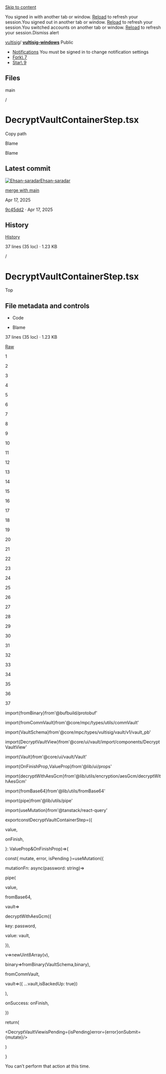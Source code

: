 [Skip to content](https://github.com/vultisig/vultisig-windows/blob/main/core/ui/vault/import/components/DecryptVaultContainerStep.tsx#start-of-content)

You signed in with another tab or window. [Reload](https://github.com/vultisig/vultisig-windows/blob/main/core/ui/vault/import/components/DecryptVaultContainerStep.tsx) to refresh your session.You signed out in another tab or window. [Reload](https://github.com/vultisig/vultisig-windows/blob/main/core/ui/vault/import/components/DecryptVaultContainerStep.tsx) to refresh your session.You switched accounts on another tab or window. [Reload](https://github.com/vultisig/vultisig-windows/blob/main/core/ui/vault/import/components/DecryptVaultContainerStep.tsx) to refresh your session.Dismiss alert

[vultisig](https://github.com/vultisig)/ **[vultisig-windows](https://github.com/vultisig/vultisig-windows)** Public

- [Notifications](https://github.com/login?return_to=%2Fvultisig%2Fvultisig-windows) You must be signed in to change notification settings
- [Fork\\
7](https://github.com/login?return_to=%2Fvultisig%2Fvultisig-windows)
- [Star\\
9](https://github.com/login?return_to=%2Fvultisig%2Fvultisig-windows)


## Files

main

/

# DecryptVaultContainerStep.tsx

Copy path

Blame

Blame

## Latest commit

[![Ehsan-saradar](https://avatars.githubusercontent.com/u/7792430?v=4&size=40)](https://github.com/Ehsan-saradar)[Ehsan-saradar](https://github.com/vultisig/vultisig-windows/commits?author=Ehsan-saradar)

[merge with main](https://github.com/vultisig/vultisig-windows/commit/9c45dd215fd2859d4847a2e15a7c654b767048c1)

Apr 17, 2025

[9c45dd2](https://github.com/vultisig/vultisig-windows/commit/9c45dd215fd2859d4847a2e15a7c654b767048c1) · Apr 17, 2025

## History

[History](https://github.com/vultisig/vultisig-windows/commits/main/core/ui/vault/import/components/DecryptVaultContainerStep.tsx)

37 lines (35 loc) · 1.23 KB

/

# DecryptVaultContainerStep.tsx

Top

## File metadata and controls

- Code

- Blame


37 lines (35 loc) · 1.23 KB

[Raw](https://github.com/vultisig/vultisig-windows/raw/refs/heads/main/core/ui/vault/import/components/DecryptVaultContainerStep.tsx)

1

2

3

4

5

6

7

8

9

10

11

12

13

14

15

16

17

18

19

20

21

22

23

24

25

26

27

28

29

30

31

32

33

34

35

36

37

import{fromBinary}from'@bufbuild/protobuf'

import{fromCommVault}from'@core/mpc/types/utils/commVault'

import{VaultSchema}from'@core/mpc/types/vultisig/vault/v1/vault\_pb'

import{DecryptVaultView}from'@core/ui/vault/import/components/DecryptVaultView'

import{Vault}from'@core/ui/vault/Vault'

import{OnFinishProp,ValueProp}from'@lib/ui/props'

import{decryptWithAesGcm}from'@lib/utils/encryption/aesGcm/decryptWithAesGcm'

import{fromBase64}from'@lib/utils/fromBase64'

import{pipe}from'@lib/utils/pipe'

import{useMutation}from'@tanstack/react-query'

exportconstDecryptVaultContainerStep=({

value,

onFinish,

}: ValueProp<string>&OnFinishProp<Vault>)=>{

const{ mutate, error, isPending }=useMutation({

mutationFn: async(password: string)=>

pipe(

value,

fromBase64,

vault=>

decryptWithAesGcm({

key: password,

value: vault,

}),

v=>newUint8Array(v),

binary=>fromBinary(VaultSchema,binary),

fromCommVault,

vault=>({ ...vault,isBackedUp: true})

),

onSuccess: onFinish,

})

return(

<DecryptVaultViewisPending={isPending}error={error}onSubmit={mutate}/>

)

}

You can’t perform that action at this time.
